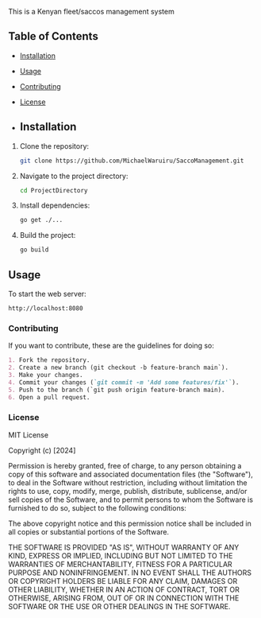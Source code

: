 This is a Kenyan fleet/saccos management system 


## Table of Contents
- [Installation](#installation)
- [Usage](#usage)
- [Contributing](#contributing)
- [License](#license)

- ## Installation
1. Clone the repository:
    ```bash
    git clone https://github.com/MichaelWaruiru/SaccoManagement.git
    ```
2. Navigate to the project directory:
    ```bash
    cd ProjectDirectory
    ```
3. Install dependencies:
    ```bash
    go get ./...
    ```
4. Build the project:
    ```bash
    go build
    ```

## Usage
To start the web server:
 
    http://localhost:8080
    

### Contributing
If you want to contribute, these are the guidelines for doing so:

```markdown
1. Fork the repository.
2. Create a new branch (git checkout -b feature-branch main`).
3. Make your changes.
4. Commit your changes (`git commit -m 'Add some features/fix'`).
5. Push to the branch (`git push origin feature-branch main).
6. Open a pull request.

```
### License
MIT License

Copyright (c) [2024]

Permission is hereby granted, free of charge, to any person obtaining a copy
of this software and associated documentation files (the "Software"), to deal
in the Software without restriction, including without limitation the rights
to use, copy, modify, merge, publish, distribute, sublicense, and/or sell
copies of the Software, and to permit persons to whom the Software is
furnished to do so, subject to the following conditions:

The above copyright notice and this permission notice shall be included in all
copies or substantial portions of the Software.

THE SOFTWARE IS PROVIDED "AS IS", WITHOUT WARRANTY OF ANY KIND, EXPRESS OR
IMPLIED, INCLUDING BUT NOT LIMITED TO THE WARRANTIES OF MERCHANTABILITY,
FITNESS FOR A PARTICULAR PURPOSE AND NONINFRINGEMENT. IN NO EVENT SHALL THE
AUTHORS OR COPYRIGHT HOLDERS BE LIABLE FOR ANY CLAIM, DAMAGES OR OTHER
LIABILITY, WHETHER IN AN ACTION OF CONTRACT, TORT OR OTHERWISE, ARISING FROM,
OUT OF OR IN CONNECTION WITH THE SOFTWARE OR THE USE OR OTHER DEALINGS IN THE
SOFTWARE.
